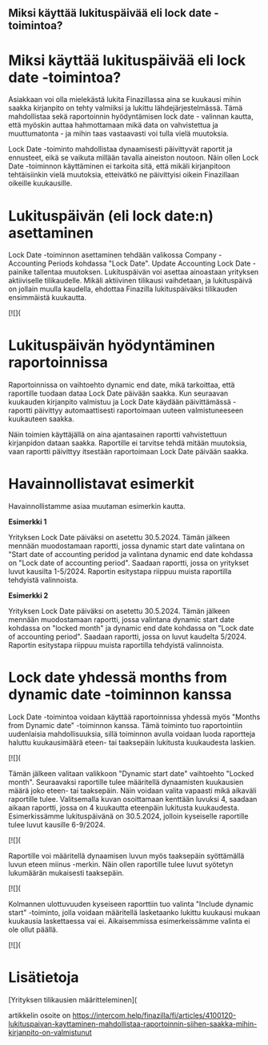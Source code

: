## Miksi käyttää lukituspäivää eli lock date -toimintoa?

# Miksi käyttää lukituspäivää eli lock date -toimintoa?

Asiakkaan voi olla mielekästä lukita Finazillassa aina se kuukausi mihin saakka kirjanpito on tehty valmiiksi ja lukittu lähdejärjestelmässä. Tämä mahdollistaa sekä raportoinnin hyödyntämisen lock date - valinnan kautta, että myöskin auttaa hahmottamaan mikä data on vahvistettua ja muuttumatonta - ja mihin taas vastaavasti voi tulla vielä muutoksia.

Lock Date -toiminto mahdollistaa dynaamisesti päivittyvät raportit ja ennusteet, eikä se vaikuta millään tavalla aineiston noutoon. Näin ollen Lock Date -toiminnon käyttäminen ei tarkoita sitä, että mikäli kirjanpitoon tehtäisiinkin vielä muutoksia, etteivätkö ne päivittyisi oikein Finazillaan oikeille kuukausille.

# Lukituspäivän (eli lock date:n) asettaminen

Lock Date -toiminnon asettaminen tehdään valikossa Company - Accounting Periods kohdassa "Lock Date". Update Accounting Lock Date -painike tallentaa muutoksen. Lukituspäivän voi asettaa ainoastaan yrityksen aktiiviselle tilikaudelle. Mikäli aktiivinen tilikausi vaihdetaan, ja lukituspäivä on jollain muulla kaudella, ehdottaa Finazilla lukituspäiväksi tilikauden ensimmäistä kuukautta.

[![](

# Lukituspäivän hyödyntäminen raportoinnissa

Raportoinnissa on vaihtoehto dynamic end date, mikä tarkoittaa, että raportille tuodaan dataa Lock Date päivään saakka. Kun seuraavan kuukauden kirjanpito valmistuu ja Lock Date käydään päivittämässä - raportti päivittyy automaattisesti raportoimaan uuteen valmistuneeseen kuukauteen saakka.

Näin toimien käyttäjällä on aina ajantasainen raportti vahvistettuun kirjanpidon dataan saakka. Raportille ei tarvitse tehdä mitään muutoksia, vaan raportti päivittyy itsestään raportoimaan Lock Date päivään saakka.

# **Havainnollistavat esimerkit**

Havainnollistamme asiaa muutaman esimerkin kautta.

**Esimerkki 1**

Yrityksen Lock Date päiväksi on asetettu 30.5.2024. Tämän jälkeen mennään muodostamaan raportti, jossa dynamic start date valintana on "Start date of accounting peridod ja valintana dynamic end date kohdassa on "Lock date of accounting period". Saadaan raportti, jossa on yritykset luvut kausilta 1-5/2024. Raportin esitystapa riippuu muista raportilla tehdyistä valinnoista.

**Esimerkki 2**

Yrityksen Lock Date päiväksi on asetettu 30.5.2024. Tämän jälkeen mennään muodostamaan raportti, jossa valintana dynamic start date kohdassa on "locked month" ja dynamic end date kohdassa on "Lock date of accounting period". Saadaan raportti, jossa on luvut kaudelta 5/2024. Raportin esitystapa riippuu muista raportilla tehdyistä valinnoista.

# Lock date yhdessä months from dynamic date -toiminnon kanssa

Lock Date -toimintoa voidaan käyttää raportoinnissa yhdessä myös "Months from Dynamic date" -toiminnon kanssa. Tämä toiminto tuo raportointiin uudenlaisia mahdollisuuksia, sillä toiminnon avulla voidaan luoda raportteja haluttu kuukausimäärä eteen- tai taaksepäin lukitusta kuukaudesta laskien.

[![](

Tämän jälkeen valitaan valikkoon "Dynamic start date" vaihtoehto "Locked month". Seuraavaksi raportille tulee määritellä dynaamisten kuukausien määrä joko eteen- tai taaksepäin. Näin voidaan valita vapaasti mikä aikaväli raportille tulee. Valitsemalla kuvan osoittamaan kenttään luvuksi 4, saadaan aikaan raportti, jossa on 4 kuukautta eteenpäin lukitusta kuukaudesta. Esimerkissämme lukituspäivänä on 30.5.2024, jolloin kyseiselle raportille tulee luvut kausille 6-9/2024.

[![](

Raportille voi määritellä dynaamisen luvun myös taaksepäin syöttämällä luvun eteen miinus -merkin. Näin ollen raportille tulee luvut syötetyn lukumäärän mukaisesti taaksepäin.

[![](

Kolmannen ulottuvuuden kyseiseen raporttiin tuo valinta "Include dynamic start" -toiminto, jolla voidaan määritellä lasketaanko lukittu kuukausi mukaan kuukausia laskettaessa vai ei. Aikaisemmissa esimerkeissämme valinta ei ole ollut päällä.

[![](

# Lisätietoja

[Yrityksen tilikausien määritteleminen](



artikkelin osoite on https://intercom.help/finazilla/fi/articles/4100120-lukituspaivan-kayttaminen-mahdollistaa-raportoinnin-siihen-saakka-mihin-kirjanpito-on-valmistunut

